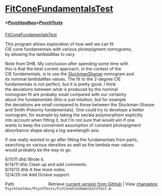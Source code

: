 # [FitConeFundamentalsTest](FitConeFundamentalsTest)
##### >[Psychtoolbox](Psychtoolbox)>[PsychTests](PsychTests)

[FitConeFundamentalsTest](FitConeFundamentalsTest)  
  
This program allows exploration of how well we can fit  
CIE cone fundamentals with various photopigment nomograms,  
by allowing the lambdaMax to vary.  
  
Note from DHB.  My conclusion after spending some time with  
this is that the best current approach, in the context of the  
CIE fundamentals, is to use the [StockmanSharpe](StockmanSharpe) nomogram and  
its nominal lambdaMax values.  The fit to the 2-degree CIE  
fundamentals is not perfect, but it is pretty good. I think   
the deviations between what is produced by the nominal  
nomogram fit are probaby small compared with our certainty  
about the fundamentals (this is just intuition, but for example  
the deviations are small compared to those between the Stockman-Sharpe  
and Smith-Pokorny fundamentals).  One could try to develope a better  
nomogram, for example by taking the ser/ala polymorphism explicitly  
into account when fitting it, but I'm not sure that would win if one  
wants to keep the convenient assumption of constant photopigment   
absorbance shape along a log wavelength axis.  
  
If one really wanted to go after fitting the fundamentals from parts,  
searching on various densities as well as the lambda max values  
would probably be the way to go.  
  
8/11/11  dhb  Wrote it.  
8/14/11  dhb  Clean up and add comments.  
8/10/13  dhb  A few more notes.  
12/4/20  mk  Add Octave support.  




<div class="code_header" style="text-align:right;">
  <span style="float:left;">Path&nbsp;&nbsp;</span> <span class="counter">Retrieve <a href=
  "https://raw.github.com/Psychtoolbox-3/Psychtoolbox-3/beta/Psychtoolbox/PsychTests/FitConeFundamentalsTest.m">current version from GitHub</a> | View <a href=
  "https://github.com/Psychtoolbox-3/Psychtoolbox-3/commits/beta/Psychtoolbox/PsychTests/FitConeFundamentalsTest.m">changelog</a></span>
</div>
<div class="code">
  <code>Psychtoolbox/PsychTests/FitConeFundamentalsTest.m</code>
</div>

